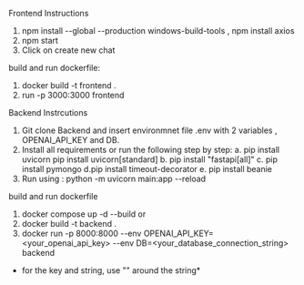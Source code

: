 Frontend Instructions

1. npm install --global --production windows-build-tools , npm install axios
2. npm start
3. Click on create new chat

build and run dockerfile:
1. docker build -t frontend .  
2. run -p 3000:3000 frontend 

Backend Instrcutions

1. Git clone Backend and insert environmnet file .env with 2 variables , OPENAI_API_KEY and DB. 
2. Install all requirements or run the following step by step:
a. pip install uvicorn pip install uvicorn[standard]
b. pip install "fastapi[all]"
c. pip install pymongo
d.pip install timeout-decorator
e. pip install beanie
4. Run using : python -m uvicorn main:app --reload 

build and run dockerfile
1. docker compose up -d --build
or 
1. docker build -t backend .
2. docker run -p 8000:8000 --env OPENAI_API_KEY=<your_openai_api_key> --env DB=<your_database_connection_string> backend
* for the key and string, use "" around the string*
